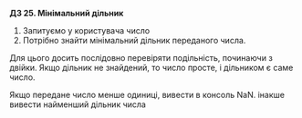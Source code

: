 **ДЗ 25. Мінімальний дільник**

1. Запитуємо у користувача число
2. Потрібно знайти мінімальний дільник переданого числа.

Для цього досить послідовно перевіряти подільність, починаючи з двійки. Якщо дільник не знайдений, то число просте, і дільником є саме число.

Якщо передане число менше одиниці, вивести в консоль NaN. інакше вивести найменший дільник числа